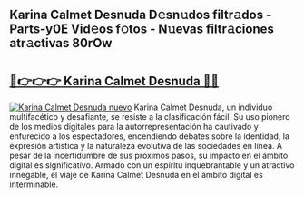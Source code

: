 ## Karina Calmet Desnuda D𝚎sn𝚞dos filtr𝚊dos - Parts-y0E Vid𝚎os f𝚘tos - N𝚞evas filtr𝚊ciones atr𝚊ctivas 80rOw

# <h2><a href="http://mb9wrk.tromn.icu/?c=Karina+Calmet+Desnuda">🔗👉👉👉 Karina Calmet Desnuda 🔗🔗</a></h2>

[![Karina Calmet Desnuda nuevo](https://i.imgur.com/pEAQMta.gif)](http://mb9wrk.tromn.icu/?c=Karina+Calmet+Desnuda)
Karina Calmet Desnuda, un individuo multifacético y desafiante, se resiste a la clasificación fácil. Su uso pionero de los medios digitales para la autorrepresentación ha cautivado y enfurecido a los espectadores, encendiendo debates sobre la identidad, la expresión artística y la naturaleza evolutiva de las sociedades en línea. A pesar de la incertidumbre de sus próximos pasos, su impacto en el ámbito digital es significativo. Armado con un espíritu inquebrantable y un atractivo innegable, el viaje de Karina Calmet Desnuda en el ámbito digital es interminable.
